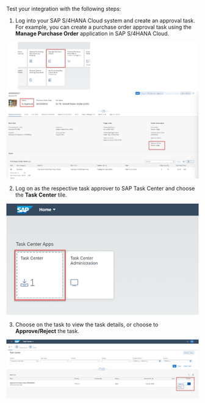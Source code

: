 Test your integration with the following steps:

1. Log into your SAP S/4HANA Cloud system and create an approval task. For example, you can create a purchase order approval task using the **Manage Purchase Order** application in SAP S/4HANA Cloud.

![alt text](images/38.png)

2. Log on as the respective task approver to SAP Task Center and choose the **Task Center** tile.

![alt text](images/39.png)

3. Choose on the task to view the task details, or choose to **Approve/Reject** the task.

![alt text](images/40.png)
